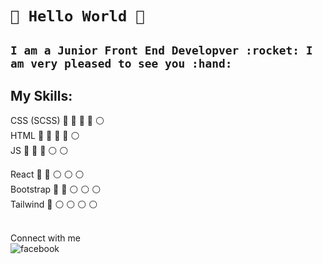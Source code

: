 #  `👋 Hello World 👋`
## `I am a Junior Front End Developver :rocket: I am very pleased to see you :hand:`

## My Skills: 
CSS (SCSS)  :large_blue_circle: :large_blue_circle: :large_blue_circle: :large_blue_circle: :white_circle:  
HTML :large_blue_circle: :large_blue_circle: :large_blue_circle: :large_blue_circle: :white_circle:  
JS :large_blue_circle: :large_blue_circle: :large_blue_circle: :white_circle: :white_circle: 

React :large_blue_circle: :large_blue_circle: :white_circle:  :white_circle: :white_circle:   
Bootstrap :large_blue_circle: :large_blue_circle: :white_circle: :white_circle: :white_circle:   
Tailwind :large_blue_circle: :white_circle: :white_circle: :white_circle: :white_circle:   

<br>Connect with me<br>[<img align="left" alt="facebook" src="https://img.shields.io/badge/facebook-%231877F2.svg?&style=for-the-badge&logo=facebook&logoColor=white" />](https://pl-pl.facebook.com/damian.wykowski.7)<br>


